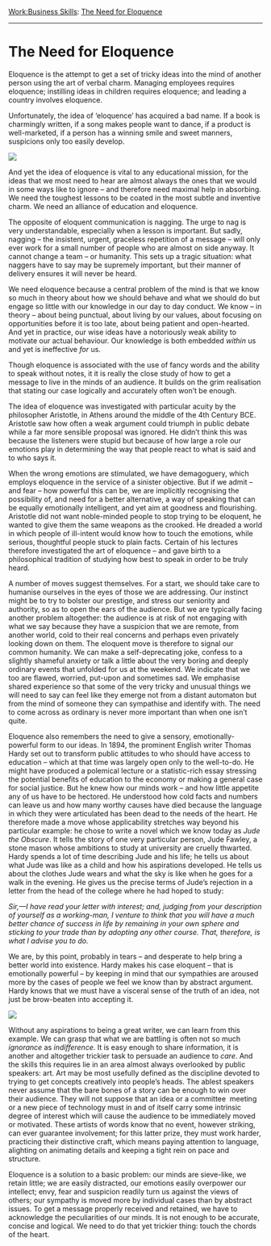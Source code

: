 [Work:](https://www.theschooloflife.com/thebookoflife/category/work/)[Business Skills](https://www.theschooloflife.com/thebookoflife/category/work/business-skills/): [The Need for Eloquence](https://www.theschooloflife.com/thebookoflife/the-need-for-eloquence/)

* * *

# The Need for Eloquence

Eloquence is the attempt to get a set of tricky ideas into the mind of another person using the art of verbal charm. Managing employees requires eloquence; instilling ideas in children requires eloquence; and leading a country involves eloquence.

Unfortunately, the idea of ‘eloquence’ has acquired a bad name. If a book is charmingly written, if a song makes people want to dance, if a product is well-marketed, if a person has a winning smile and sweet manners, suspicions only too easily develop.

![](https://www.theschooloflife.com/thebookoflife/wp-content/uploads/2018/05/president-kennedy-gives-space-race-speech.jpg)

And yet the idea of eloquence is vital to any educational mission, for the ideas that we most need to hear are almost always the ones that we would in some ways like to ignore – and therefore need maximal help in absorbing. We need the toughest lessons to be coated in the most subtle and inventive charm. We need an alliance of education and eloquence.

The opposite of eloquent communication is nagging. The urge to nag is very understandable, especially when a lesson is important. But sadly, nagging – the insistent, urgent, graceless repetition of a message – will only ever work for a small number of people who are almost on side anyway. It cannot change a team – or humanity. This sets up a tragic situation: what naggers have to say may be supremely important, but their manner of delivery ensures it will never be heard.

We need eloquence because a central problem of the mind is that we know so much in theory about how we should behave and what we should do but engage so little with our knowledge in our day to day conduct. We know – in theory – about being punctual, about living by our values, about focusing on opportunities before it is too late, about being patient and open-hearted. And yet in practice, our wise ideas have a notoriously weak ability to motivate our actual behaviour. Our knowledge is both embedded _within_ us and yet is ineffective _for_ us.

Though eloquence is associated with the use of fancy words and the ability to speak without notes, it it is really the close study of how to get a message to live in the minds of an audience. It builds on the grim realisation that stating our case logically and accurately often won’t be enough.

The idea of eloquence was investigated with particular acuity by the philosopher Aristotle, in Athens around the middle of the 4th Century BCE. Aristotle saw how often a weak argument could triumph in public debate while a far more sensible proposal was ignored. He didn’t think this was because the listeners were stupid but because of how large a role our emotions play in determining the way that people react to what is said and to who says it.

When the wrong emotions are stimulated, we have demagoguery, which employs eloquence in the service of a sinister objective. But if we admit – and fear – how powerful this can be, we are implicitly recognising the possibility of, and need for a better alternative, a way of speaking that can be equally emotionally intelligent, and yet aim at goodness and flourishing. Aristotle did not want noble-minded people to stop trying to be eloquent, he wanted to give them the same weapons as the crooked. He dreaded a world in which people of ill-intent would know how to touch the emotions, while serious, thoughtful people stuck to plain facts. Certain of his lectures therefore investigated the art of eloquence – and gave birth to a philosophical tradition of studying how best to speak in order to be truly heard.

A number of moves suggest themselves. For a start, we should take care to humanise ourselves in the eyes of those we are addressing. Our instinct might be to try to bolster our prestige, and stress our seniority and authority, so as to open the ears of the audience. But we are typically facing another problem altogether: the audience is at risk of not engaging with what we say because they have a suspicion that we are remote, from another world, cold to their real concerns and perhaps even privately looking down on them. The eloquent move is therefore to signal our common humanity. We can make a self-deprecating joke, confess to a slightly shameful anxiety or talk a little about the very boring and deeply ordinary events that unfolded for us at the weekend. We indicate that we too are flawed, worried, put-upon and sometimes sad. We emphasise shared experience so that some of the very tricky and unusual things we will need to say can feel like they emerge not from a distant automaton but from the mind of someone they can sympathise and identify with. The need to come across as ordinary is never more important than when one isn’t quite.

Eloquence also remembers the need to give a sensory, emotionally-powerful form to our ideas. In 1894, the prominent English writer Thomas Hardy set out to transform public attitudes to who should have access to education – which at that time was largely open only to the well-to-do. He might have produced a polemical lecture or a statistic-rich essay stressing the potential benefits of education to the economy or making a general case for social justice. But he knew how our minds work – and how little appetite any of us have to be hectored. He understood how cold facts and numbers can leave us and how many worthy causes have died because the language in which they were articulated has been dead to the needs of the heart. He therefore made a move whose applicability stretches way beyond his particular example: he chose to write a novel which we know today as _Jude the Obscure_. It tells the story of one very particular person, Jude Fawley, a stone mason whose ambitions to study at university are cruelly thwarted. Hardy spends a lot of time describing Jude and his life; he tells us about what Jude was like as a child and how his aspirations developed. He tells us about the clothes Jude wears and what the sky is like when he goes for a walk in the evening. He gives us the precise terms of Jude’s rejection in a letter from the head of the college where he had hoped to study:

_Sir,—I have read your letter with interest; and, judging from your description of yourself as a working-man, I venture to think that you will have a much better chance of success in life by remaining in your own sphere and sticking to your trade than by adopting any other course. That, therefore, is what I advise you to do._

We are, by this point, probably in tears – and desperate to help bring a better world into existence. Hardy makes his case eloquent – that is emotionally powerful – by keeping in mind that our sympathies are aroused more by the cases of people we feel we know than by abstract argument. Hardy knows that we must have a visceral sense of the truth of an idea, not just be brow-beaten into accepting it. &nbsp;

![](http://assets.signature-reads.com/wp-content/uploads/2015/04/matthias-schoenaerts-carey-mulligan-far-from-the-madding-crowd.jpg)

Without any aspirations to being a great writer, we can learn from this example. We can grasp that what we are battling is often not so much _ignorance_ as _indifference_. It is easy enough to share information, it is another and altogether trickier task to persuade an audience to _care_. And the skills this requires lie in an area almost always overlooked by public speakers: art. Art may be most usefully defined as the discipline devoted to trying to get concepts creatively into people’s heads. The ablest speakers never assume that the bare bones of a story can be enough to win over their audience. They will not suppose that an idea or a committee &nbsp;meeting or a new piece of technology must in and of itself carry some intrinsic degree of interest which will cause the audience to be immediately moved or motivated. These artists of words know that no event, however striking, can ever guarantee involvement; for this latter prize, they must work harder, practicing their distinctive craft, which means paying attention to language, alighting on animating details and keeping a tight rein on pace and structure.

Eloquence is a solution to a basic problem: our minds are sieve-like, we retain little; we are easily distracted, our emotions easily overpower our intellect; envy, fear and suspicion readily turn us against the views of others; our sympathy is moved more by individual cases than by abstract issues. To get a message properly received and retained, we have to acknowledge the peculiarities of our minds. It is not enough to be accurate, concise and logical. We need to do that yet trickier thing: touch the chords of the heart.
